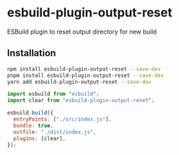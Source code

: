 # esbuild-plugin-output-reset

ESBuild plugin to reset output directory for new build

## Installation

```bash
npm install esbuild-plugin-output-reset --save-dev
pnpm install esbuild-plugin-output-reset --save-dev
yarn add esbuild-plugin-output-reset --save-dev
```

```javascript
import esbuild from "esbuild";
import clear from "esbuild-plugin-output-reset";

esbuild.build({
  entryPoints: ["./src/index.js"],
  bundle: true,
  outfile: "./dist/index.js",
  plugins: [clear],
});
```
